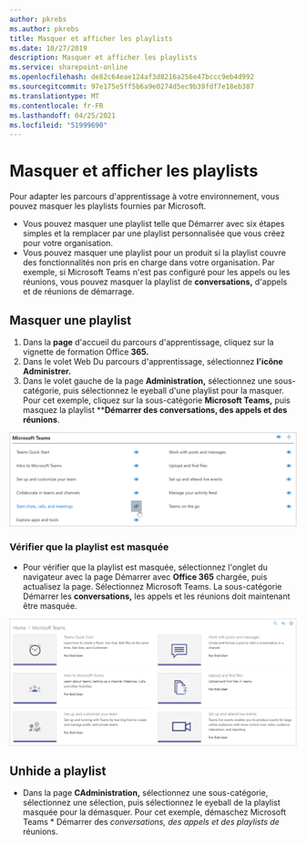 ```yaml
---
author: pkrebs
ms.author: pkrebs
title: Masquer et afficher les playlists
ms.date: 10/27/2019
description: Masquer et afficher les playlists
ms.service: sharepoint-online
ms.openlocfilehash: de82c64eae124af3d8216a256e47bccc9eb4d992
ms.sourcegitcommit: 97e175e5ff5b6a9e0274d5ec9b39fdf7e18eb387
ms.translationtype: MT
ms.contentlocale: fr-FR
ms.lasthandoff: 04/25/2021
ms.locfileid: "51999690"
---
```

# <a name="hide-and-show-playlists"></a>Masquer et afficher les playlists

Pour adapter les parcours d'apprentissage à votre environnement, vous pouvez masquer les playlists fournies par Microsoft. 

- Vous pouvez masquer une playlist telle que Démarrer avec six étapes simples et la remplacer par une playlist personnalisée que vous créez pour votre organisation.
- Vous pouvez masquer une playlist pour un produit si la playlist couvre des fonctionnalités non pris en charge dans votre organisation. Par exemple, si Microsoft Teams n'est pas configuré pour les appels ou les réunions, vous pouvez masquer la playlist de **conversations,** d'appels et de réunions de démarrage. 

## <a name="hide-a-playlist"></a>Masquer une playlist

1. Dans la **page** d'accueil du parcours d'apprentissage, cliquez sur la vignette de formation Office **365.**
2. Dans le volet Web Du parcours d'apprentissage, sélectionnez **l'icône Administrer.** 
3. Dans le volet gauche de la page **Administration,** sélectionnez une sous-catégorie, puis sélectionnez le eyeball d'une playlist pour la masquer. Pour cet exemple, cliquez sur la sous-catégorie **Microsoft Teams,** puis masquez la playlist ****Démarrer des conversations, des appels et des réunions**.  

![cg-hideplaylist.png](media/cg-hideplaylist.png)

### <a name="verify-the-playlist-is-hidden"></a>Vérifier que la playlist est masquée
- Pour vérifier que la playlist est masquée, sélectionnez l'onglet du navigateur avec la page Démarrer avec **Office 365** chargée, puis actualisez la page. Sélectionnez Microsoft Teams. La sous-catégorie Démarrer les **conversations,** les appels et les réunions doit maintenant être masquée. 

![cg-hideplaylistrefresh.png](media/cg-hideplaylistrefresh.png)

## <a name="unhide-a-playlist"></a>Unhide a playlist

- Dans la page **CAdministration,** sélectionnez une sous-catégorie, sélectionnez une sélection, puis sélectionnez le eyeball de la playlist masquée pour la démasquer. Pour cet exemple, démaschez Microsoft Teams * Démarrer des *_conversations, des appels et des playlists de_* réunions.   

